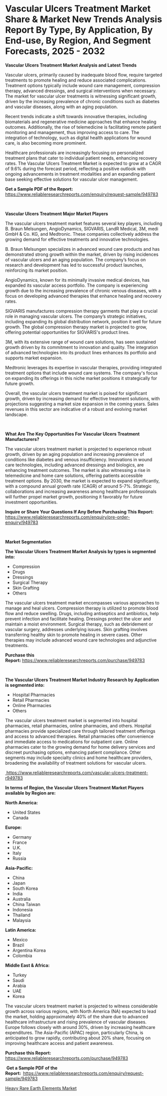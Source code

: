 <p><h1>Vascular Ulcers Treatment Market Share & Market New Trends Analysis Report By Type, By Application, By End-use, By Region, And Segment Forecasts, 2025 - 2032</h1></p><p><strong>Vascular Ulcers Treatment Market Analysis and Latest Trends</strong></p>
<p><p>Vascular ulcers, primarily caused by inadequate blood flow, require targeted treatments to promote healing and reduce associated complications. Treatment options typically include wound care management, compression therapy, advanced dressings, and surgical interventions when necessary. The market for vascular ulcer treatments is witnessing significant growth, driven by the increasing prevalence of chronic conditions such as diabetes and vascular diseases, along with an aging population.</p><p>Recent trends indicate a shift towards innovative therapies, including biomaterials and regenerative medicine approaches that enhance healing outcomes. Additionally, the rise of telemedicine is facilitating remote patient monitoring and management, thus improving access to care. The integration of technology, such as digital health applications for wound care, is also becoming more prominent.</p><p>Healthcare professionals are increasingly focusing on personalized treatment plans that cater to individual patient needs, enhancing recovery rates. The Vascular Ulcers Treatment Market is expected to grow at a CAGR of 9.6% during the forecast period, reflecting a positive outlook with ongoing advancements in treatment modalities and an expanding patient base seeking effective solutions for vascular ulcer management.</p></p>
<p><strong>Get a Sample PDF of the Report:&nbsp;</strong> <a href="https://www.reliableresearchreports.com/enquiry/request-sample/949783?utm_campaign=3056&utm_medium=2&utm_source=Github&utm_content=ia&utm_term=05032025&utm_id=vascular-ulcers-treatment">https://www.reliableresearchreports.com/enquiry/request-sample/949783</a></p>
<p>&nbsp;</p>
<p><strong>Vascular Ulcers Treatment Major Market Players</strong></p>
<p><p>The vascular ulcers treatment market features several key players, including B. Braun Melsungen, AngioDynamics, SIGVARIS, LandR Medical, 3M, medi GmbH & Co. KG, and Medtronic. These companies collectively address the growing demand for effective treatments and innovative technologies.</p><p>B. Braun Melsungen specializes in advanced wound care products and has demonstrated strong growth within the market, driven by rising incidences of vascular ulcers and an aging population. The company’s focus on research and development has led to successful product launches, reinforcing its market position.</p><p>AngioDynamics, known for its minimally invasive medical devices, has expanded its vascular access portfolio. The company is experiencing growth due to the increasing prevalence of chronic venous diseases, with a focus on developing advanced therapies that enhance healing and recovery rates.</p><p>SIGVARIS manufactures compression therapy garments that play a crucial role in managing vascular ulcers. The company’s strategic initiatives, including expanding its global distribution network, position it well for future growth. The global compression therapy market is projected to grow, offering potential opportunities for SIGVARIS's product lines.</p><p>3M, with its extensive range of wound care solutions, has seen sustained growth driven by its commitment to innovation and quality. The integration of advanced technologies into its product lines enhances its portfolio and supports market expansion.</p><p>Medtronic leverages its expertise in vascular therapies, providing integrated treatment options that include wound care systems. The company's focus on expanding its offerings in this niche market positions it strategically for future growth.</p><p>Overall, the vascular ulcers treatment market is poised for significant growth, driven by increasing demand for effective treatment solutions, with projections suggesting a market size expansion in the coming years. Sales revenues in this sector are indicative of a robust and evolving market landscape.</p></p>
<p>&nbsp;</p>
<p><strong>What Are The Key Opportunities For Vascular Ulcers Treatment Manufacturers?</strong></p>
<p><p>The vascular ulcers treatment market is projected to experience robust growth, driven by an aging population and increasing prevalence of conditions like diabetes and venous insufficiency. Innovations in wound care technologies, including advanced dressings and biologics, are enhancing treatment outcomes. The market is also witnessing a rise in telemedicine and home care solutions, offering patients accessible treatment options. By 2030, the market is expected to expand significantly, with a compound annual growth rate (CAGR) of around 5-7%. Strategic collaborations and increasing awareness among healthcare professionals will further propel market growth, positioning it favorably for future investment opportunities.</p></p>
<p><strong>Inquire or Share Your Questions If Any Before Purchasing This Report:</strong> <a href="https://www.reliableresearchreports.com/enquiry/pre-order-enquiry/949783?utm_campaign=3056&utm_medium=2&utm_source=Github&utm_content=ia&utm_term=05032025&utm_id=vascular-ulcers-treatment">https://www.reliableresearchreports.com/enquiry/pre-order-enquiry/949783</a></p>
<p>&nbsp;</p>
<p><strong>Market Segmentation</strong></p>
<p><strong>The Vascular Ulcers Treatment Market Analysis by types is segmented into:</strong></p>
<p><ul><li>Compression</li><li>Drugs</li><li>Dressings</li><li>Surgical Therapy</li><li>Skin Grafting</li><li>Others</li></ul></p>
<p><p>The vascular ulcers treatment market encompasses various approaches to manage and heal ulcers. Compression therapy is utilized to promote blood flow and reduce swelling. Drugs, including antiseptics and antibiotics, help prevent infection and facilitate healing. Dressings protect the ulcer and maintain a moist environment. Surgical therapy, such as debridement or vascular surgery, addresses underlying issues. Skin grafting involves transferring healthy skin to promote healing in severe cases. Other therapies may include advanced wound care technologies and adjunctive treatments.</p></p>
<p><strong>Purchase this Report:&nbsp;</strong><a href="https://www.reliableresearchreports.com/purchase/949783?utm_campaign=3056&utm_medium=2&utm_source=Github&utm_content=ia&utm_term=05032025&utm_id=vascular-ulcers-treatment">https://www.reliableresearchreports.com/purchase/949783</a></p>
<p>&nbsp;</p>
<p><strong>The Vascular Ulcers Treatment Market Industry Research by Application is segmented into:</strong></p>
<p><ul><li>Hospital Pharmacies</li><li>Retail Pharmacies</li><li>Online Pharmacies</li><li>Others</li></ul></p>
<p><p>The vascular ulcers treatment market is segmented into hospital pharmacies, retail pharmacies, online pharmacies, and others. Hospital pharmacies provide specialized care through tailored treatment offerings and access to advanced therapies. Retail pharmacies offer convenience and immediate access to medications for outpatient care. Online pharmacies cater to the growing demand for home delivery services and discreet purchasing options, enhancing patient compliance. Other segments may include specialty clinics and home healthcare providers, broadening the availability of treatment solutions for vascular ulcers.</p></p>
<p><a href="https://www.reliableresearchreports.com/vascular-ulcers-treatment-r949783?utm_campaign=3056&utm_medium=2&utm_source=Github&utm_content=ia&utm_term=05032025&utm_id=vascular-ulcers-treatment">&nbsp;https://www.reliableresearchreports.com/vascular-ulcers-treatment-r949783</a></p>
<p><strong>In terms of Region, the Vascular Ulcers Treatment Market Players available by Region are:</strong></p>
<p>
    <p> <strong> North America: </strong>
        <ul>
            <li>United States</li>
            <li>Canada</li>
        </ul>
        </p> 
    <p> <strong> Europe: </strong>
        <ul>
            <li>Germany</li>
            <li>France</li>
            <li>U.K.</li>
            <li>Italy</li>
            <li>Russia</li>
        </ul>
        </p> 
    <p> <strong> Asia-Pacific: </strong>
        <ul>
            <li>China</li>
            <li>Japan</li>
            <li>South Korea</li>
            <li>India</li>
            <li>Australia</li>
            <li>China Taiwan</li>
            <li>Indonesia</li>
            <li>Thailand</li>
            <li>Malaysia</li>
        </ul>
        </p> 
    <p> <strong> Latin America: </strong>
        <ul>
            <li>Mexico</li>
            <li>Brazil</li>
            <li>Argentina Korea</li>
            <li>Colombia</li>
        </ul>
        </p> 
    <p> <strong> Middle East & Africa: </strong>
        <ul>
            <li>Turkey</li>
            <li>Saudi</li>
            <li>Arabia</li>
            <li>UAE</li>
            <li>Korea</li>
        </ul>
    </p>
    </p>
<p><p>The vascular ulcers treatment market is projected to witness considerable growth across various regions, with North America (NA) expected to lead the market, holding approximately 40% of the share due to advanced healthcare infrastructure and rising prevalence of vascular diseases. Europe follows closely with around 30%, driven by increasing healthcare expenditures. The Asia-Pacific (APAC) region, particularly China, is anticipated to grow rapidly, contributing about 20% share, focusing on improving healthcare access and patient awareness.</p></p>
<p><strong>Purchase this Report: </strong><a href="https://www.reliableresearchreports.com/purchase/949783?utm_campaign=3056&utm_medium=2&utm_source=Github&utm_content=ia&utm_term=05032025&utm_id=vascular-ulcers-treatment">https://www.reliableresearchreports.com/purchase/949783</a></p>
<p>&nbsp;<strong>Get a Sample PDF of the Report:&nbsp;&nbsp;</strong><a href="https://www.reliableresearchreports.com/enquiry/request-sample/949783?utm_campaign=3056&utm_medium=2&utm_source=Github&utm_content=ia&utm_term=05032025&utm_id=vascular-ulcers-treatment">https://www.reliableresearchreports.com/enquiry/request-sample/949783</a></p>
<p><strong></strong></p>
<p><p><a href="https://github.com/alasmyayock/Market-Research-Report-List-1/blob/main/heavy-rare-earth-elements-market.md?utm_campaign=3056&utm_medium=2&utm_source=Github&utm_content=ia&utm_term=05032025&utm_id=vascular-ulcers-treatment">Heavy Rare Earth Elements Market</a></p></p>